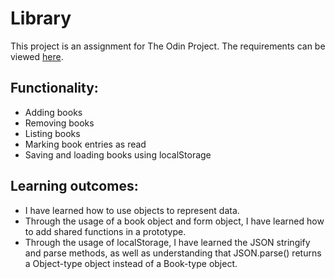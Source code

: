 # Library

This project is an assignment for The Odin Project. The requirements can be viewed [here](https://www.theodinproject.com/courses/javascript/lessons/library).

## Functionality:
* Adding books
* Removing books
* Listing books
* Marking book entries as read
* Saving and loading books using localStorage

## Learning outcomes:
* I have learned how to use objects to represent data.
* Through the usage of a book object and form object, I have learned how to add shared functions in a prototype.
* Through the usage of localStorage, I have learned the JSON stringify and parse methods, as well as understanding that JSON.parse() returns a Object-type object instead of a Book-type object.
